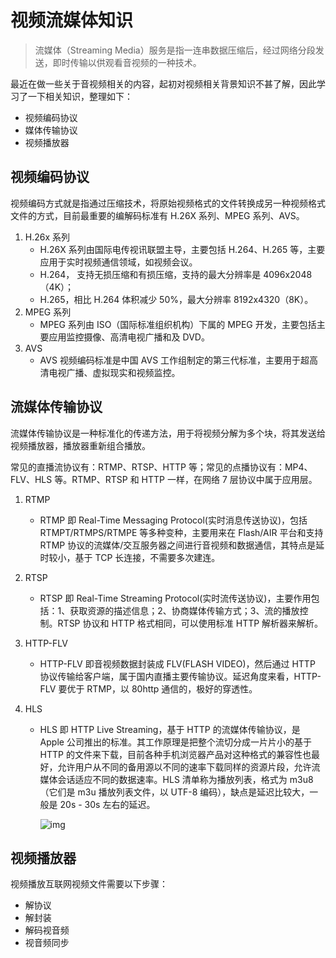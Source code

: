 # 视频流媒体知识

> 流媒体（Streaming Media）服务是指一连串数据压缩后，经过网络分段发送，即时传输以供观看音视频的一种技术。

最近在做一些关于音视频相关的内容，起初对视频相关背景知识不甚了解，因此学习了一下相关知识，整理如下：

- 视频编码协议
- 媒体传输协议
- 视频播放器

## 视频编码协议

视频编码方式就是指通过压缩技术，将原始视频格式的文件转换成另一种视频格式文件的方式，目前最重要的编解码标准有 H.26X 系列、MPEG 系列、AVS。

1. H.26x 系列
   - H.26X 系列由国际电传视讯联盟主导，主要包括 H.264、H.265 等，主要应用于实时视频通信领域，如视频会议。
   - H.264， 支持无损压缩和有损压缩，支持的最大分辨率是 4096x2048（4K）；
   - H.265，相比 H.264 体积减少 50%，最大分辨率 8192x4320（8K）。
2. MPEG 系列
   - MPEG 系列由 ISO（国际标准组织机构）下属的 MPEG 开发，主要包括主要应用监控摄像、高清电视广播和及 DVD。
3. AVS
   - AVS 视频编码标准是中国 AVS 工作组制定的第三代标准，主要用于超高清电视广播、虚拟现实和视频监控。

## 流媒体传输协议

流媒体传输协议是一种标准化的传递方法，用于将视频分解为多个块，将其发送给视频播放器，播放器重新组合播放。

常见的直播流协议有：RTMP、RTSP、HTTP 等；常见的点播协议有：MP4、FLV、HLS 等。RTMP、RTSP 和 HTTP 一样，在网络 7 层协议中属于应用层。

1. RTMP

   - RTMP 即 Real-Time Messaging Protocol(实时消息传送协议)，包括 RTMPT/RTMPS/RTMPE 等多种变种，主要用来在 Flash/AIR 平台和支持 RTMP 协议的流媒体/交互服务器之间进行音视频和数据通信，其特点是延时较小，基于 TCP 长连接，不需要多次建连。

2. RTSP

   - RTSP 即 Real-Time Streaming Protocol(实时流传送协议)，主要作用包括：1、获取资源的描述信息；2、协商媒体传输方式；3、流的播放控制。RTSP 协议和 HTTP 格式相同，可以使用标准 HTTP 解析器来解析。

3. HTTP-FLV

   - HTTP-FLV 即音视频数据封装成 FLV(FLASH VIDEO)，然后通过 HTTP 协议传输给客户端，属于国内直播主要传输协议。延迟角度来看，HTTP-FLV 要优于 RTMP，以 80http 通信的，极好的穿透性。

4. HLS

   - HLS 即 HTTP Live Streaming，基于 HTTP 的流媒体传输协议，是 Apple 公司推出的标准。其工作原理是把整个流切分成一片片小的基于 HTTP 的文件来下载，目前各种手机浏览器产品对这种格式的兼容性也最好，允许用户从不同的备用源以不同的速率下载同样的资源片段，允许流媒体会话适应不同的数据速率。HLS 清单称为播放列表，格式为 m3u8（它们是 m3u 播放列表文件，以 UTF-8 编码），缺点是延迟比较大，一般是 20s - 30s 左右的延迟。

     ![img](https://pica.zhimg.com/80/v2-033be5ec59066f89392114d64695cbb4_720w.jpg?source=1940ef5c)

## 视频播放器

视频播放互联网视频文件需要以下步骤：

- 解协议
- 解封装
- 解码视音频
- 视音频同步
